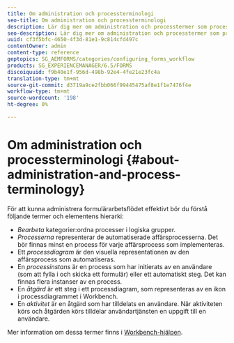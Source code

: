 ```yaml
---
title: Om administration och processterminologi
seo-title: Om administration och processterminologi
description: Lär dig mer om administration och processtermer som processinstans, processdiagram och operationer.
seo-description: Lär dig mer om administration och processtermer som processinstans, processdiagram och operationer.
uuid: cf3f5bfc-4650-4f3d-81e1-9c814cfd497c
contentOwner: admin
content-type: reference
geptopics: SG_AEMFORMS/categories/configuring_forms_workflow
products: SG_EXPERIENCEMANAGER/6.5/FORMS
discoiquuid: f9b40e1f-956d-498b-92e4-4fe21e23fc4a
translation-type: tm+mt
source-git-commit: d3719a9ce2fbb066f99445475af8e1f1e7476f4e
workflow-type: tm+mt
source-wordcount: '198'
ht-degree: 0%

---
```



# Om administration och processterminologi {#about-administration-and-process-terminology}

För att kunna administrera formulärarbetsflödet effektivt bör du förstå följande termer och elementens hierarki:

* *Bearbeta* kategorier:ordna processer i logiska grupper.
* *Processerna* representerar de automatiserade affärsprocesserna. Det bör finnas minst en process för varje affärsprocess som implementeras.
* Ett *processdiagram* är den visuella representationen av den affärsprocess som automatiseras.
* En *processinstans* är en process som har initierats av en användare (som att fylla i och skicka ett formulär) eller ett automatiskt steg. Det kan finnas flera instanser av en process.
* En *åtgärd* är ett steg i ett processdiagram, som representeras av en ikon i processdiagrammet i Workbench.
* En *aktivitet* är en åtgärd som har tilldelats en användare. När aktiviteten körs och åtgärden körs tilldelar användartjänsten en uppgift till en användare.

Mer information om dessa termer finns i [Workbench-hjälpen](https://www.adobe.com/go/learn_aemforms_workbench_63).
